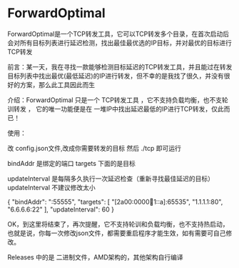 # ForwardOptimal
ForwardOptimal是一个TCP转发工具，它可以TCP转发多个目录，在首次启动后会对所有目标列表进行延迟检测，找出最佳最优选的IP目标，并对最优的目标进行TCP转发

前言：某一天，我在寻找一款能够检测目标延迟的TCP转发工具，并且能过在转发目标列表中找出最优(最低延迟)的IP进行转发，但不幸的是我找了很久，并没有很好的方案，那么此工具因此而生

介绍：ForwardOptimal 只是一个 TCP转发工具 ，它不支持负载均衡，也不支轮训转发 ， 它的唯一功能便是在 一堆IP中找出延迟最低的IP进行TCP转发，仅此而已！





使用：

改 config.json文件,改成你需要转发的目标
然后 ./tcp 即可运行

bindAddr 是绑定的端口
targets 下面的是目标

updateInterval 是每隔多久执行一次延迟检查（重新寻找最佳延迟的目标）
updateInterval 不建议修改太小


{
  "bindAddr": ":55555",
  "targets": [
    "[2a00:0000:1234:1::a]:65535",
    "1.1.1.1:80",
    "6.6.6.6:22"
  ],
   "updateInterval": 60
}




OK，到这里将结束了，再次提醒，它不支持轮训和负载均衡，也不支持热启动，也就是说，你每一次修改json文件，都需要重启程序才能生效，如有需要可自己修改。

Releases 中的是 二进制文件，AMD架构的，其他架构自行编译

